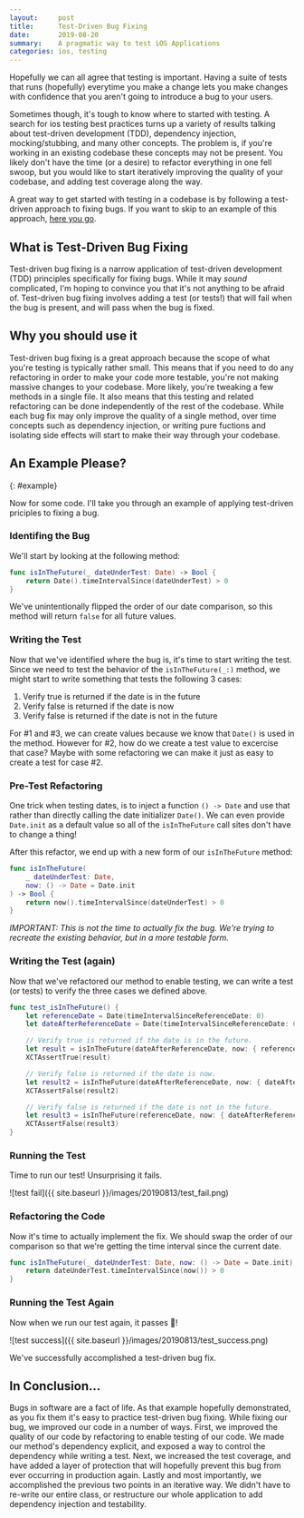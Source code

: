 ```yaml
---
layout:     post
title:      Test-Driven Bug Fixing
date:       2019-08-20
summary:    A pragmatic way to test iOS Applications
categories: ios, testing
---
```


Hopefully we can all agree that testing is important. Having a suite of tests that runs (hopefully) everytime you make a change lets you make changes with confidence that you aren't going to introduce a bug to your users.

Sometimes though, it's tough to know where to started with testing. A search for ios testing best practices turns up a variety of results talking about test-driven development (TDD), dependency injection, mocking/stubbing, and many other concepts. The problem is, if you're working in an existing codebase these concepts may not be present. You likely don't have the time (or a desire) to refactor everything in one fell swoop, but you would like to start iteratively improving the quality of your codebase, and adding test coverage along the way.

A great way to get started with testing in a codebase is by following a test-driven approach to fixing bugs. If you want to skip to an example of this approach, [here you go](#example).

## What is Test-Driven Bug Fixing

Test-driven bug fixing is a narrow application of test-driven development (TDD) principles specifically for fixing bugs. While it may _sound_ complicated, I'm hoping to convince you that it's not anything to be afraid of. Test-driven bug fixing involves adding a test (or tests!) that will fail when the bug is present, and will pass when the bug is fixed.

## Why you should use it

Test-driven bug fixing is a great approach because the scope of what you're testing is typically rather small. This means that if you need to do any refactoring in order to make your code more testable, you're not making massive changes to your codebase. More likely, you're tweaking a few methods in a single file. It also means that this testing and related refactoring can be done independently of the rest of the codebase. While each bug fix may only improve the quality of a single method, over time concepts such as dependency injection, or writing pure fuctions and isolating side effects will start to make their way through your codebase.


## An Example Please?
{: #example}

Now for some code. I'll take you through an example of applying test-driven priciples to fixing a bug.

### Identifing the Bug

We'll start by looking at the following method:

```swift
func isInTheFuture(_ dateUnderTest: Date) -> Bool {
    return Date().timeIntervalSince(dateUnderTest) > 0
}
```

We've unintentionally flipped the order of our date comparison, so this method will return `false` for all future values.

### Writing the Test

Now that we've identified where the bug is, it's time to start writing the test. Since we need to test the behavior of the `isInTheFuture(_:)` method, we might start to write something that tests the following 3 cases:

1. Verify true is returned if the date is in the future
2. Verify false is returned if the date is now
3. Verify false is returned if the date is not in the future

For #1 and #3, we can create values because we know that `Date()` is used in the method. However for #2, how do we create a test value to excercise that case? Maybe with some refactoring we can make it just as easy to create a test for case #2.


### Pre-Test Refactoring

One trick when testing dates, is to inject a function `() -> Date` and use that rather than directly calling the date initializer `Date()`. We can even provide `Date.init` as a default value so all of the `isInTheFuture` call sites don't have to change a thing!

After this refactor, we end up with a new form of our `isInTheFuture` method:

```swift
func isInTheFuture(
    _ dateUnderTest: Date,
    now: () -> Date = Date.init
) -> Bool {
    return now().timeIntervalSince(dateUnderTest) > 0
}
```

_IMPORTANT: This is not the time to actually fix the bug. We're trying to recreate the existing behavior, but in a more testable form._

### Writing the Test (again)

Now that we've refactored our method to enable testing, we can write a test (or tests) to verify the three cases we defined above.

```swift
func test_isInTheFuture() {
    let referenceDate = Date(timeIntervalSinceReferenceDate: 0)
    let dateAfterReferenceDate = Date(timeIntervalSinceReferenceDate: 60)

    // Verify true is returned if the date is in the future.
    let result = isInTheFuture(dateAfterReferenceDate, now: { referenceDate })
    XCTAssertTrue(result)

    // Verify false is returned if the date is now.
    let result2 = isInTheFuture(dateAfterReferenceDate, now: { dateAfterReferenceDate })
    XCTAssertFalse(result2)

    // Verify false is returned if the date is not in the future.
    let result3 = isInTheFuture(referenceDate, now: { dateAfterReferenceDate })
    XCTAssertFalse(result3)
}
```

### Running the Test

Time to run our test! Unsurprising it fails.

![test fail]({{ site.baseurl }}/images/20190813/test_fail.png)


### Refactoring the Code

Now it's time to actually implement the fix. We should swap the order of our comparison so that we're getting the time interval since the current date.

```swift
func isInTheFuture(_ dateUnderTest: Date, now: () -> Date = Date.init) -> Bool {
    return dateUnderTest.timeIntervalSince(now()) > 0
}
```

### Running the Test Again

Now when we run our test again, it passes 🎉!

![test success]({{ site.baseurl }}/images/20190813/test_success.png)

We've successfully accomplished a test-driven bug fix.

## In Conclusion...

Bugs in software are a fact of life. As that example hopefully demonstrated, as you fix them it's easy to practice test-driven bug fixing. While fixing our bug, we improved our code in a number of ways. First, we improved the quality of our code by refactoring to enable testing of our code. We made our method's dependency explicit, and exposed a way to control the dependency while writing a test. Next, we increased the test coverage, and have added a layer of protection that will hopefully prevent this bug from ever occurring in production again. Lastly and most importantly, we accomplished the previous two points in an iterative way. We didn't have to re-write our entire class, or restructure our whole application to add dependency injection and testability.
